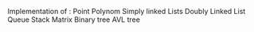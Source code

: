 Implementation of :
	Point
	Polynom
	Simply linked Lists
	Doubly Linked List
	Queue 
	Stack 
	Matrix
	Binary tree
	AVL tree
